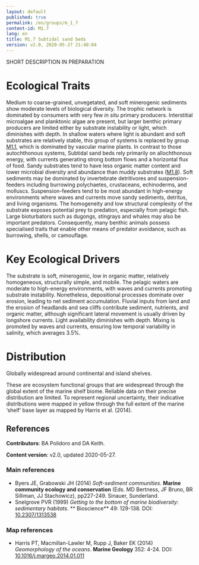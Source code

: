 ```yaml
---
layout: default
published: true
permalink: /en/groups/m_1_7
content-id: M1.7
lang: en
title: M1.7 Subtidal sand beds
version: v2.0, 2020-05-27 21:48:04
---
```


SHORT DESCRIPTION IN PREPARATION

# Ecological Traits
 
Medium to coarse-grained, unvegetated, and soft minerogenic sediments show moderate levels of biological diversity. The trophic network is dominated by consumers with very few _in situ_ primary producers. Interstitial microalgae and planktonic algae are present, but larger benthic primary producers are limited either by substrate instability or light, which diminishes with depth. In shallow waters where light is abundant and soft substrates are relatively stable, this group of systems is replaced by group [M1.1](/explore/groups/M1.1), which is dominated by vascular marine plants. In contrast to those autochthonous systems, Subtidal sand beds rely primarily on allochthonous energy, with currents generating strong bottom flows and a horizontal flux of food. Sandy substrates tend to have less organic matter content and lower microbial diversity and abundance than muddy substrates ([M1.8](/explore/groups/M1.8)). Soft sediments may be dominated by invertebrate detritivores and suspension-feeders including burrowing polychaetes, crustaceans, echinoderms, and molluscs. Suspension-feeders tend to be most abundant in high-energy environments where waves and currents move sandy sediments, detritus, and living organisms. The homogeneity and low structural complexity of the substrate exposes potential prey to predation, especially from pelagic fish. Large bioturbators such as dugongs, stingrays and whales may also be important predators. Consequently, many benthic animals possess specialised traits that enable other means of predator avoidance, such as burrowing, shells, or camouflage. 
 
# Key Ecological Drivers
 
The substrate is soft, minerogenic, low in organic matter, relatively homogeneous, structurally simple, and mobile. The pelagic waters are moderate to high-energy environments, with waves and currents promoting substrate instability. Nonetheless, depositional processes dominate over erosion, leading to net sediment accumulation. Fluvial inputs from land and the erosion of headlands and sea cliffs contribute sediment, nutrients, and organic matter, although significant lateral movement is usually driven by longshore currents. Light availability diminishes with depth. Mixing is promoted by waves and currents, ensuring low temporal variability in salinity, which averages 3.5%.
 
# Distribution
 
Globally widespread around continental and island shelves.

These are ecosystem functional groups that are widespread through the global extent of the marine shelf biome. Reliable data on their precise distribution are limited. To represent regional uncertainty, their indicative distributions were mapped in yellow through the full extent of the marine ‘shelf’ base layer as mapped by Harris et al. (2014).

## References

**Contributors**: BA Polidoro and DA Keith.

**Content version**: v2.0, updated 2020-05-27.

### Main references
* Byers JE, Grabowski JH  (2014) *Soft-sediment communities*. **Marine community ecology and conservation** (Eds. MD Bertness, JF Bruno, BR Silliman, JJ Stachowicz), pp227-249. Sinauer, Sunderland.
* Snelgrove PVR  (1999) *Getting to the bottom of marine biodiversity: sedimentary habitats*. ** Bioscience** 49: 129-138. DOI: [10.2307/1313538](http://doi.org/10.2307/1313538)

### Map references
* Harris PT, Macmillan-Lawler M, Rupp J, Baker EK  (2014) *Geomorphology of the oceans*. **Marine Geology** 352: 4-24. DOI: [10.1016/j.margeo.2014.01.011](http://doi.org/10.1016/j.margeo.2014.01.011)


